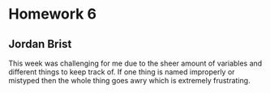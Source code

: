 # Homework 6
## Jordan Brist

This week was challenging for me due to the sheer amount of variables and different things to keep track of. If one thing is named improperly or mistyped then the whole thing goes awry which is extremely frustrating. 